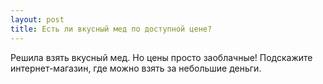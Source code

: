 ```yaml
---
layout: post 
title: Есть ли вкусный мед по доступной цене? 
--- 
```

Решила взять вкусный мед. Но цены просто заоблачные! Подскажите интернет-магазин, где можно взять за небольшие деньги. 